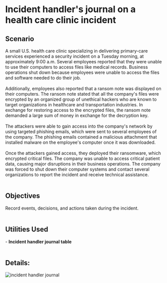 <h1>Incident handler's journal on a health care clinic incident </h1>
<h2>Scenario</h2>
A small U.S. health care clinic specializing in delivering primary-care services experienced a security incident on a Tuesday morning, at approximately 9:00 a.m. Several employees reported that they were unable to use their computers to access files like medical records. Business operations shut down because employees were unable to access the files and software needed to do their job.
<br/>
<br/>
Additionally, employees also reported that a ransom note was displayed on their computers. The ransom note stated that all the company's files were encrypted by an organized group of unethical hackers who are known to target organizations in healthcare and transportation industries. In exchange for restoring access to the encrypted files, the ransom note demanded a large sum of money in exchange for the decryption key. 
<br/>
<br/>
The attackers were able to gain access into the company's network by using targeted phishing emails, which were sent to several employees of the company. The phishing emails contained a malicious attachment that installed malware on the employee's computer once it was downloaded.
<br/>
<br/>
Once the attackers gained access, they deployed their ransomware, which encrypted critical files. The company was unable to access critical patient data, causing major disruptions in their business operations. The company was forced to shut down their computer systems and contact several organizations to report the incident and receive technical assistance.
<br/>
<br/>

<h2>Objectives</h2>
Record events, decisions, and actions taken during the incident.
<br/>
<br/>
<h2>Utilities Used</h2>
- <b>Incident handler journal table</b>
<br/>
<br/>
<h2>Details:</h2>

![incident handler journal](https://github.com/user-attachments/assets/a0536709-d2e2-4b16-aaf5-548f9314fa6b)

<!--
 ```diff
